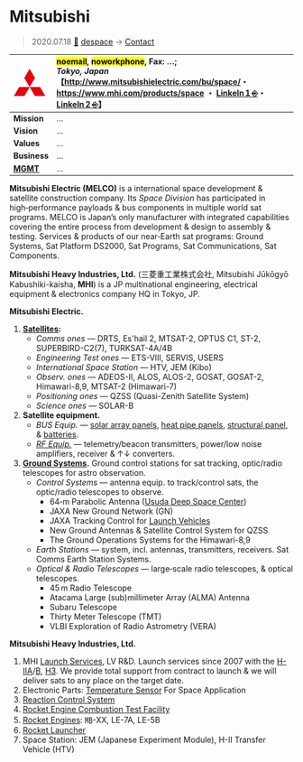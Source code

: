 # Mitsubishi
> 2020.07.18 [🚀](../../index/index.md) [despace](../index.md) → [Contact](../contact.md)

|[![](../f/con/m/mitsubishi_logo1_thumb.png)](../f/con/m/mitsubishi_logo1.png)|<mark>noemail</mark>, <mark>noworkphone</mark>, Fax: …;<br> *Tokyo, Japan*<br> 【<http://www.mitsubishielectric.com/bu/space/>・ <https://www.mhi.com/products/space> ・ [LinkeIn 1 ⎆](https://www.linkedin.com/company/mitsubishielectric/)・ [LinkeIn 2 ⎆](https://www.linkedin.com/company/mitsubishi-heavy-industries/)】|
|:--|:--|
|**Mission**|…|
|**Vision**|…|
|**Values**|…|
|**Business**|…|
|**[MGMT](../mgmt.md)**|…|

**Mitsubishi Electric (MELCO)** is a international space development & satellite construction company. Its *Space Division* has participated in high‑performance payloads & bus components in multiple world sat programs. MELCO is Japan’s only manufacturer with integrated capabilities covering the entire process from development & design to assembly & testing. Services & products of our near‑Earth sat programs: Ground Systems, Sat Platform DS2000, Sat Programs, Sat Communications, Sat Components.

**Mitsubishi Heavy Industries, Ltd.** (三菱重工業株式会社, Mitsubishi Jūkōgyō Kabushiki-kaisha, **MHI**) is a JP multinational engineering, electrical equipment & electronics company HQ in Tokyo, JP.

**Mitsubishi Electric.**

   1. **[Satellites](../sc.md):**
      - *Comms ones* — DRTS, Es'hail 2, MTSAT-2, OPTUS C1, ST-2, SUPERBIRD-C2(7), TURKSAT-4A/4B
      - *Engineering Test ones* — ETS-VIII, SERVIS, USERS
      - *International Space Station* — HTV, JEM (Kibo)
      - *Observ. ones* — ADEOS-II, ALOS, ALOS-2, GOSAT, GOSAT-2, Himawari-8,9, MTSAT-2 (Himawari-7)
      - *Positioning ones* — QZSS (Quasi-Zenith Satellite System)
      - *Science ones* — SOLAR-B
   1. **Satellite equipment.**
      - *BUS Equip.* — [solar array panels](../sp.md), [heat pipe panels](../hp.md), [structural panel](../sc.md), & [batteries](../eb.md).
      - *[RF Equip.](../comms.md)* — telemetry/beacon transmitters, power/low noise amplifiers, receiver & ↑↓ converters.
   1. **[Ground Systems](../scs.md).** Ground control stations for sat tracking, optic/radio telescopes for astro observation.
      - *Control Systems* — antenna equip. to track/control sats, the optic/radio telescopes to observe.
         - 64‑m Parabolic Antenna ([Usuda Deep Space Center](udsc.md))
         - JAXA New Ground Network (GN)
         - JAXA Tracking Control for [Launch Vehicles](../lv.md)
         - New Ground Antennas & Satellite Control System for QZSS
         - The Ground Operations Systems for the Himawari-8,9
      - *Earth Stations* — system, incl. antennas, transmitters, receivers. Sat Comms Earth Station Systems.
      - *Optical & Radio Telescopes* — large‑scale radio telescopes, & optical telescopes.
         - 45 m Radio Telescope
         - Atacama Large (sub)millimeter Array (ALMA) Antenna
         - Subaru Telescope
         - Thirty Meter Telescope (TMT)
         - VLBI Exploration of Radio Astrometry (VERA)

**Mitsubishi Heavy Industries, Ltd.**

   1. MHI [Launch Services](../lv.md), LV R&D. Launch services since 2007 with the [H-IIA](../h2.md)/[B](../h2.md), [H3](../h3.md). We provide total support from contract to launch & we will deliver sats to any place on the target date.
   1. Electronic Parts: [Temperature Sensor](../sensor.md) For Space Application
   1. [Reaction Control System](../iu.md)
   1. [Rocket Engine Combustion Test Facility](../test.md)
   1. [Rocket Engines](../ps.md): ㎆-XX, LE-7A, LE-5B
   1. [Rocket Launcher](../lv.md)
   1. Space Station: JEM (Japanese Experiment Module), H-II Transfer Vehicle (HTV)

<p style="page-break-after:always"> </p>

